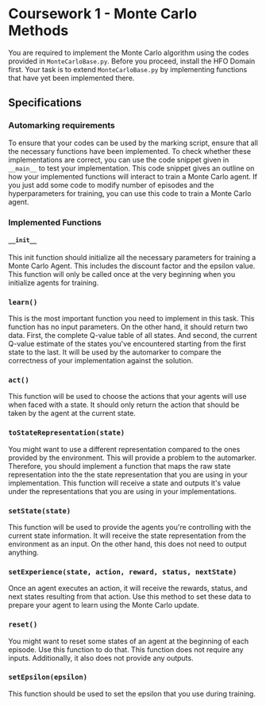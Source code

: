 # Coursework 1 - Monte Carlo Methods

You are required to implement the Monte Carlo algorithm using the codes provided in `MonteCarloBase.py`. Before you proceed, install the HFO Domain first. Your task is to extend `MonteCarloBase.py` by implementing functions that have yet been implemented there.

## Specifications
### Automarking requirements
To ensure that your codes can be used by the marking script, ensure that all the necessary functions have been implemented. To check whether these implementations are correct, you can use the code snippet given in `__main__` to test your implementation. This code snippet gives an outline on how your implemented functions will interact to train a Monte Carlo agent. If you just add some code to modify number of episodes and the hyperparameters for training, you can use this code to train a Monte Carlo agent.

### Implemented Functions
#### `__init__`
This init function should initialize all the necessary parameters for training a Monte Carlo Agent. This includes the discount factor and the epsilon value. This function will only be called once at the very beginning when you initialize agents for training.

### `learn()`
This is the most important function you need to implement in this task. This function has no input parameters. On the other hand, it should return two data. First, the complete Q-value table of all states. And second, the current Q-value estimate of the states you've encountered starting from the first state to the last. It will be used by the automarker to compare the correctness of your implementation against the solution.

### `act()`
This function will be used to choose the actions that your agents will use when faced with a state. It should only return the action that should be taken by the agent at the current state.

### `toStateRepresentation(state)`
You might want to use a different representation compared to the ones provided by the environment. This will provide a problem to the automarker. Therefore, you should implement a function that maps the raw state representation into the the state representation that you are using in your implementation. This function will receive a state and outputs it's value under the representations that you are using in your implementations.

### `setState(state)`
This function will be used to provide the agents you're controlling with the current state information. It will receive the state representation from the environment as an input. On the other hand, this does not need to output anything.

### `setExperience(state, action, reward, status, nextState)`
Once an agent executes an action, it will receive the rewards, status, and next states resulting from that action. Use this method to set these data to prepare your agent to learn using the Monte Carlo update.

### `reset()`
You might want to reset some states of an agent at the beginning of each episode. Use this function to do that. This function does not require any inputs. Additionally, it also does not provide any outputs.

### `setEpsilon(epsilon)`
This function should be used to set the epsilon that you use during training. 
